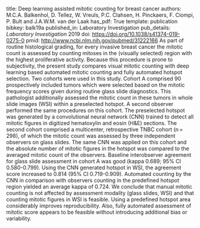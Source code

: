 title: Deep learning assisted mitotic counting for breast cancer
authors: M.C.A. Balkenhol, D. Tellez, W. Vreuls, P.C. Clahsen, H. Pinckaers, F. Ciompi, P. Bult and J.A.W.M. van der Laak
has_pdf: True
template: publication
bibkey: balk19a
published_in: Laboratory Investigation
pub_details: <i>Laboratory Investigation</i> 2019
doi: https://doi.org/10.1038/s41374-019-0275-0
pmid: http://www.ncbi.nlm.nih.gov/pubmed/31222166
As part of routine histological grading, for every invasive breast cancer the mitotic count is assessed by counting mitoses in the (visually selected) region with the highest proliferative activity. Because this procedure is prone to subjectivity, the present study compares visual mitotic counting with deep learning based automated mitotic counting and fully automated hotspot selection. Two cohorts were used in this study. Cohort A comprised 90 prospectively included tumors which were selected based on the mitotic frequency scores given during routine glass slide diagnostics. This pathologist additionally assessed the mitotic count in these tumors in whole slide images (WSI) within a preselected hotspot. A second observer performed the same procedures on this cohort. The preselected hotspot was generated by a convolutional neural network (CNN) trained to detect all mitotic figures in digitized hematoxylin and eosin (H&E) sections. The second cohort comprised a multicenter, retrospective TNBC cohort (n = 298), of which the mitotic count was assessed by three independent observers on glass slides. The same CNN was applied on this cohort and the absolute number of mitotic figures in the hotspot was compared to the averaged mitotic count of the observers. Baseline interobserver agreement for glass slide assessment in cohort A was good (kappa 0.689; 95% CI 0.580-0.799). Using the CNN generated hotspot in WSI, the agreement score increased to 0.814 (95% CI 0.719-0.909). Automated counting by the CNN in comparison with observers counting in the predefined hotspot region yielded an average kappa of 0.724. We conclude that manual mitotic counting is not affected by assessment modality (glass slides, WSI) and that counting mitotic figures in WSI is feasible. Using a predefined hotspot area considerably improves reproducibility. Also, fully automated assessment of mitotic score appears to be feasible without introducing additional bias or variability.

